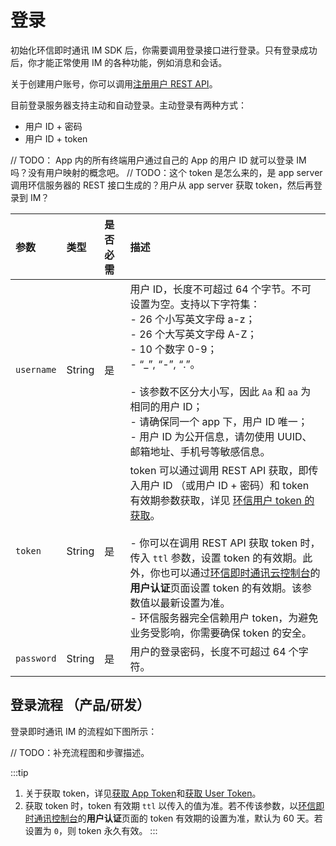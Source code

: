 # 登录

初始化环信即时通讯 IM SDK 后，你需要调用登录接口进行登录。只有登录成功后，你才能正常使用 IM 的各种功能，例如消息和会话。

关于创建用户账号，你可以调用[注册用户 REST API](/document/server-side/account_system.html#注册用户)。

目前登录服务器支持主动和自动登录。主动登录有两种方式：

- 用户 ID + 密码
- 用户 ID + token

// TODO： App 内的所有终端用户通过自己的 App 的用户 ID 就可以登录 IM 吗？没有用户映射的概念吧。
// TODO：这个 token 是怎么来的，是 app server 调用环信服务器的 REST 接口生成的？用户从 app server 获取 token，然后再登录到 IM？

| 参数       | 类型   | 是否必需 | 描述          |
| :--------- | :----- | :------- | :-------------------------------------------- |
| `username` | String | 是  | 用户 ID，长度不可超过 64 个字节。不可设置为空。支持以下字符集：<br/>- 26 个小写英文字母 a-z；<br/>- 26 个大写英文字母 A-Z；<br/>- 10 个数字 0-9；<br/>- “_”, “-”, “.”。 <br/><Container type="notice" title="注意"><br/>- 该参数不区分大小写，因此 `Aa` 和 `aa` 为相同的用户 ID；<br/>- 请确保同一个 app 下，用户 ID 唯一；<br/>- 用户 ID 为公开信息，请勿使用 UUID、邮箱地址、手机号等敏感信息。</Container> |
| `token` | String | 是 | token 可以通过调用 REST API 获取，即传入用户 ID （或用户 ID + 密码）和 token 有效期参数获取，详见 [环信用户 token 的获取](/document/server-side/easemob_user_token.html)。<br/><Container type="notice" title="注意"><br/>- 你可以在调用 REST API 获取 token 时，传入 `ttl` 参数，设置 token 的有效期。此外，你也可以通过[环信即时通讯云控制台](https://console.easemob.com/user/login/)的**用户认证**页面设置 token 的有效期。该参数值以最新设置为准。<br/>- 环信服务器完全信赖用户 token，为避免业务受影响，你需要确保 token 的安全。</Container> |
| `password` | String | 是 | 用户的登录密码，长度不可超过 64 个字符。|

## 登录流程 （产品/研发）

登录即时通讯 IM 的流程如下图所示：

// TODO：补充流程图和步骤描述。

:::tip
1. 关于获取 token，详见[获取 App Token](/document/server-side/easemob_app_token.html)和[获取 User Token](/document/server-side/easemob_user_token.html)。
2. 获取 token 时，token 有效期 `ttl` 以传入的值为准。若不传该参数，以[环信即时通讯控制台](https://console.easemob.com/user/login)的**用户认证**页面的 token 有效期的设置为准，默认为 60 天。若设置为 `0`，则 token 永久有效。
:::

